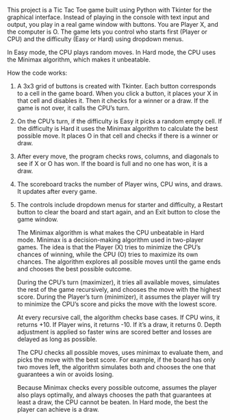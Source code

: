 
This project is a Tic Tac Toe game built using Python with Tkinter for the graphical interface. Instead of playing in the console with text input and output, you play in a real game window with buttons. You are Player X, and the computer is O. The game lets you control who starts first (Player or CPU) and the difficulty (Easy or Hard) using dropdown menus.

In Easy mode, the CPU plays random moves. In Hard mode, the CPU uses the Minimax algorithm, which makes it unbeatable.

How the code works:

1. A 3x3 grid of buttons is created with Tkinter. Each button corresponds to a cell in the game board. When you click a button, it places your X in that cell and disables it. Then it checks for a winner or a draw. If the game is not over, it calls the CPU’s turn.

2. On the CPU’s turn, if the difficulty is Easy it picks a random empty cell. If the difficulty is Hard it uses the Minimax algorithm to calculate the best possible move. It places O in that cell and checks if there is a winner or draw.

3. After every move, the program checks rows, columns, and diagonals to see if X or O has won. If the board is full and no one has won, it is a draw.

4. The scoreboard tracks the number of Player wins, CPU wins, and draws. It updates after every game.

5. The controls include dropdown menus for starter and difficulty, a Restart button to clear the board and start again, and an Exit button to close the game window.



   The Minimax algorithm is what makes the CPU unbeatable in Hard mode. Minimax is a decision-making algorithm used in two-player games. The idea is that the Player (X) tries to minimize the CPU’s chances of winning, while the CPU (O) tries to maximize its own chances. The algorithm explores all possible moves until the game ends and chooses the best possible outcome.
    
    During the CPU’s turn (maximizer), it tries all available moves, simulates the rest of the game recursively, and chooses the move with the highest score. During the Player’s turn (minimizer), it assumes the player will try to minimize the CPU’s score and picks the move with the lowest score.
    
    At every recursive call, the algorithm checks base cases. If CPU wins, it returns +10. If Player wins, it returns -10. If it’s a draw, it returns 0. Depth adjustment is applied so faster wins are scored better and losses are delayed as long as possible.
    
    The CPU checks all possible moves, uses minimax to evaluate them, and picks the move with the best score. For example, if the board has only two moves left, the algorithm simulates both and chooses the one that guarantees a win or avoids losing.
    
    Because Minimax checks every possible outcome, assumes the player also plays optimally, and always chooses the path that guarantees at least a draw, the CPU cannot be beaten. In Hard mode, the best the player can achieve is a draw.
    
    
